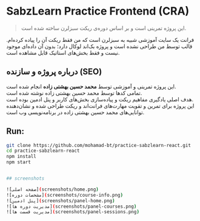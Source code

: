 # SabzLearn Practice Frontend (CRA)

> این پروژه تمرینی است و بر اساس دوره‌ی ریکت سبزلرن ساخته شده است.

فرانت یک سایت آموزشی شبیه به سبزلرن است که من فقط ریکت آن را پیاده کرده‌ام. قالب توسط من طراحی نشده است و پروژه بک‌اند لوکال دارد؛ بدون آن داده‌ای موجود نیست و فقط بخش‌های استاتیک قابل مشاهده است.

## درباره پروژه و سازنده (SEO)

این پروژه تمرینی و آموزشی توسط **محمد حسین بهشتی زاده** انجام شده است.  
تمامی کدها توسط محمد حسین بهشتی زاده نوشته شده است.  
هدف اصلی یادگیری مفاهیم ریکت و پیاده‌سازی بخش‌های کاربر و پنل ادمین بوده است.  
این پروژه برای تمرین و تقویت مهارت‌های فرانت‌اند و ریکت طراحی شده و نشان‌دهنده توانایی‌های محمد حسین بهشتی زاده در برنامه‌نویسی وب است.

## Run:

```bash
git clone https://github.com/mohamad-bt/practice-sabzlearn-react.git
cd practice-sabzlearn-react
npm install
npm start


## screenshots

![صفحه اصلی](screenshots/home.png)
![مشخصات دوره](screenshots/course-info.png)
![پنل ادمین](screenshots/panel-home.png)
![مدیریت دوره ها](screenshots/panel-courses.png)
![مدیریت قسمت ها](screenshots/panel-sessions.png)
```
